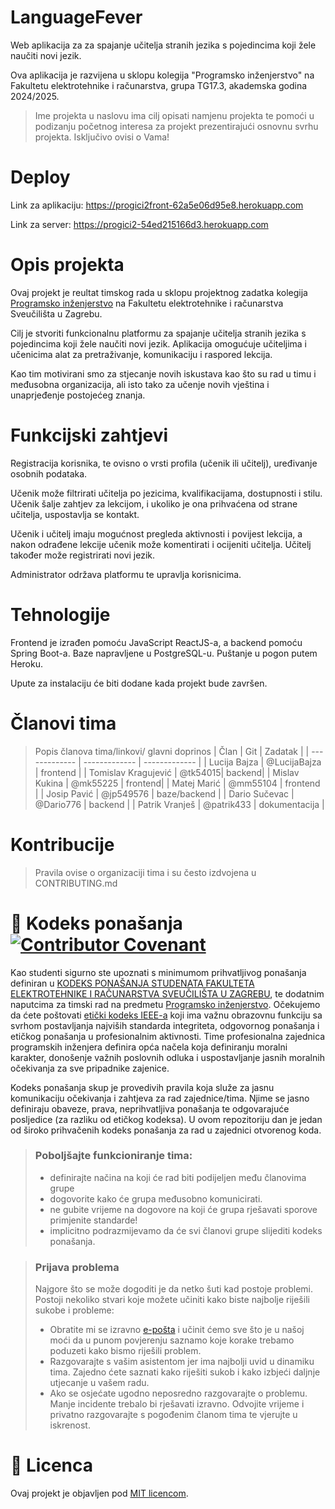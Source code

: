 # LanguageFever

Web aplikacija za za spajanje učitelja stranih jezika s pojedincima koji žele naučiti novi jezik.

Ova aplikacija je razvijena u sklopu kolegija "Programsko inženjerstvo" na Fakultetu elektrotehnike i računarstva, grupa TG17.3, akademska godina 2024/2025.

> Ime projekta u naslovu ima cilj opisati namjenu projekta te pomoći u podizanju početnog interesa za projekt prezentirajući osnovnu svrhu projekta.
> Isključivo ovisi o Vama!
> 

# Deploy
Link za aplikaciju: https://progici2front-62a5e06d95e8.herokuapp.com

Link za server: https://progici2-54ed215166d3.herokuapp.com

# Opis projekta
Ovaj projekt je reultat timskog rada u sklopu projektnog zadatka kolegija [Programsko inženjerstvo](https://www.fer.unizg.hr/predmet/proinz) na Fakultetu elektrotehnike i računarstva Sveučilišta u Zagrebu. 

Cilj je	stvoriti funkcionalnu	platformu	za spajanje	učitelja stranih	jezika	s	pojedincima	koji	žele	naučiti	novi	jezik. 
Aplikacija omogućuje učiteljima	i	učenicima alat	za	pretraživanje,	komunikaciju i	raspored lekcija.

Kao tim motivirani smo za stjecanje novih iskustava kao što su rad u timu i međusobna organizacija, ali isto tako za učenje novih vještina i unaprjeđenje postojećeg znanja.


# Funkcijski zahtjevi

Registracija korisnika, te ovisno o vrsti profila (učenik ili učitelj), uređivanje osobnih podataka.

Učenik može filtrirati učitelja po jezicima, kvalifikacijama, dostupnosti i stilu. Učenik šalje zahtjev za lekcijom, i ukoliko je ona prihvaćena od strane učitelja, uspostavlja se kontakt.

Učenik i učitelj imaju mogućnost pregleda aktivnosti i povijest lekcija, a nakon odrađene  lekcije učenik može komentirati i ocijeniti učitelja. Učitelj također može registrirati novi jezik.

Administrator održava platformu te upravlja korisnicima.

# Tehnologije

Frontend je izrađen pomoću JavaScript ReactJS-a, a backend pomoću Spring Boot-a.
Baze napravljene u PostgreSQL-u.
Puštanje u pogon putem Heroku.

Upute za instalaciju će biti dodane kada projekt bude završen.

# Članovi tima 
> Popis članova tima/linkovi/ glavni doprinos
> |     Član      |     Git   |     Zadatak   |
> | ------------- | ------------- | ------------- |
> | Lucija Bajza  | @LucijaBajza | frontend |
> | Tomislav Kragujević | @tk54015| backend|
> | Mislav Kukina   | @mk55225 | frontend|
> | Matej Marić   |  @mm55104 | frontend |
> | Josip Pavić  | @jp549576 | baze/backend |
> | Dario Sučevac   | @Dario776 | backend |
> | Patrik Vranješ | @patrik433 | dokumentacija |
> 

# Kontribucije
>Pravila ovise o organizaciji tima i su često izdvojena u CONTRIBUTING.md



# 📝 Kodeks ponašanja [![Contributor Covenant](https://img.shields.io/badge/Contributor%20Covenant-2.1-4baaaa.svg)](CODE_OF_CONDUCT.md)
Kao studenti sigurno ste upoznati s minimumom prihvatljivog ponašanja definiran u [KODEKS PONAŠANJA STUDENATA FAKULTETA ELEKTROTEHNIKE I RAČUNARSTVA SVEUČILIŠTA U ZAGREBU](https://www.fer.hr/_download/repository/Kodeks_ponasanja_studenata_FER-a_procisceni_tekst_2016%5B1%5D.pdf), te dodatnim naputcima za timski rad na predmetu [Programsko inženjerstvo](https://wwww.fer.hr).
Očekujemo da ćete poštovati [etički kodeks IEEE-a](https://www.ieee.org/about/corporate/governance/p7-8.html) koji ima važnu obrazovnu funkciju sa svrhom postavljanja najviših standarda integriteta, odgovornog ponašanja i etičkog ponašanja u profesionalnim aktivnosti. Time profesionalna zajednica programskih inženjera definira opća načela koja definiranju  moralni karakter, donošenje važnih poslovnih odluka i uspostavljanje jasnih moralnih očekivanja za sve pripadnike zajenice.

Kodeks ponašanja skup je provedivih pravila koja služe za jasnu komunikaciju očekivanja i zahtjeva za rad zajednice/tima. Njime se jasno definiraju obaveze, prava, neprihvatljiva ponašanja te  odgovarajuće posljedice (za razliku od etičkog kodeksa). U ovom repozitoriju dan je jedan od široko prihvačenih kodeks ponašanja za rad u zajednici otvorenog koda.
>### Poboljšajte funkcioniranje tima:
>* definirajte načina na koji će rad biti podijeljen među članovima grupe
>* dogovorite kako će grupa međusobno komunicirati.
>* ne gubite vrijeme na dogovore na koji će grupa rješavati sporove primjenite standarde!
>* implicitno podrazmijevamo da će svi članovi grupe slijediti kodeks ponašanja.
 
>###  Prijava problema
>Najgore što se može dogoditi je da netko šuti kad postoje problemi. Postoji nekoliko stvari koje možete učiniti kako biste najbolje riješili sukobe i probleme:
>* Obratite mi se izravno [e-pošta](mailto:vlado.sruk@fer.hr) i  učinit ćemo sve što je u našoj moći da u punom povjerenju saznamo koje korake trebamo poduzeti kako bismo riješili problem.
>* Razgovarajte s vašim asistentom jer ima najbolji uvid u dinamiku tima. Zajedno ćete saznati kako riješiti sukob i kako izbjeći daljnje utjecanje u vašem radu.
>* Ako se osjećate ugodno neposredno razgovarajte o problemu. Manje incidente trebalo bi rješavati izravno. Odvojite vrijeme i privatno razgovarajte s pogođenim članom tima te vjerujte u iskrenost.

# 📝 Licenca
Ovaj projekt je objavljen pod [MIT licencom](https://github.com/Progici/ucenje-stranih-jezika/blob/master/LICENSE).
